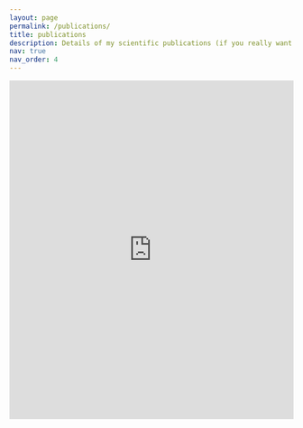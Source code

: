 ```yaml
---
layout: page
permalink: /publications/
title: publications
description: Details of my scientific publications (if you really want that information)
nav: true
nav_order: 4
---
```


<iframe src="https://research.birmingham.ac.uk/en/persons/sean-elvidge/publications/" width="100%" height="600" style="border:none;"></iframe>
